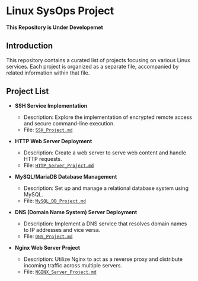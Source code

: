 # Linux SysOps Project

**This Repository is Under Developemet**

## Introduction

This repository contains a curated list of projects focusing on various Linux services. Each project is organized as a separate file, accompanied by related information within that file.

## Project List

- **SSH Service Implementation**
   - Description: Explore the implementation of encrypted remote access and secure command-line execution.
   - File: [`SSH_Project.md`](SSH_Project.md)

- **HTTP Web Server Deployment**
   - Description: Create a web server to serve web content and handle HTTP requests.
   - File: [`HTTP_Server_Project.md`](HTTP_Server_Project.md)

- **MySQL/MariaDB Database Management**
   - Description: Set up and manage a relational database system using MySQL.
   - File: [`MySQL_DB_Project.md`](MySQL_DB_Project.md)

- **DNS (Domain Name System) Server Deployment**
   - Description: Implement a DNS service that resolves domain names to IP addresses and vice versa.
   - File: [`DNS_Project.md`](DNS_Project.md)

- **Nginx Web Server Project**
   - Description: Utilize Nginx to act as a reverse proxy and distribute incoming traffic across multiple servers.
   - File: [`NGINX_Server_Project.md`](NGINX_Server_Project.md)

<!--
- **PHP, Python, Node.js, and Java Web Application Deployment Project**
   - Description: Deploy web applications built with these technologies, considering different hosting platforms and deployment strategies.
   - File: [`Web_App_Deployment_Project.md`](Web_App_Deployment_Project.md)

- **Managing servers using Linux-based operating systems**
   - Description: Develop tools or scripts to manage dynamic network configuration settings.
   - File: [`Network_Configuration_Project.md`](Network_Configuration_Project.md)

- **FTP (File Transfer Protocol) Server Project**
   - Description: Build a server for facilitating file transfers between systems using the FTP protocol.
   - File: [`FTP_Server_Project.md`](FTP_Server_Project.md)

- **NTP (Network Time Protocol) Project**
   - Description: Synchronize system clocks across a network using the NTP protocol.
   - File: [`NTP_Project.md`](NTP_Project.md)

- **NFS (Network File System) Server Project**
   - Description: Implement a server for remote file access and sharing using the NFS protocol.
   - File: [`NFS_Server_Project.md`](NFS_Server_Project.md)

- **LDAP (Lightweight Directory Access Protocol) Server Project**
   - Description: Implement a centralized directory service using LDAP for managing user and system information.
   - File: [`LDAP_Server_Project.md`](LDAP_Server_Project.md)

- **Firewall Implementation Project**
   - Description: Set up and configure a firewall to control network traffic and enhance security.
   - File: [`Firewall_Implementation_Project.md`](Firewall_Implementation_Project.md)

- **Cron Job Automation Project**
   - Description: Automate tasks at specified intervals using the Cron job scheduling service.
   - File: [`Cron_Job_Automation_Project.md`](Cron_Job_Automation_Project.md)

- **Logging and Event Management Project**
   - Description: Implement a system for collecting, managing, and analyzing various system logs and events.
   - File: [`Logging_Event_Management_Project.md`](Logging_Event_Management_Project.md)

- **Network and System Monitoring Project**
   - Description: Build a monitoring system to oversee network and system health, providing alerts on issues.
   - File: [`Network_System_Monitoring_Project.md`](Network_System_Monitoring_Project.md)

- **Security Services Implementation Project**
   - Description: Enhance system security by implementing security services such as SELinux and access control lists (ACLs).
   - File: [`Security_Services_Implementation_Project.md`](Security_Services_Implementation_Project.md)

- **Backup and Recovery Services Project**
   - Description: Develop a system for automating data backup and recovery processes.
   - File: [`Backup_Recovery_Services_Project.md`](Backup_Recovery_Services_Project.md)

-->
